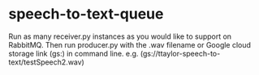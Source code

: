 # speech-to-text-queue

Run as many receiver.py instances as you would like to support on RabbitMQ.  Then run producer.py with the .wav filename or Google cloud storage link (gs:) in command line.  e.g. (gs://ttaylor-speech-to-text/testSpeech2.wav)
